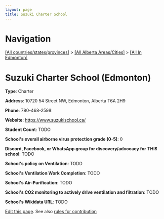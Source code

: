 ```yaml
---
layout: page
title: Suzuki Charter School
---
```

# Navigation

[[All countries/states/provinces]](../../..) > [[All Alberta Areas/Cities]](../..) > [[All In Edmonton]](..)

# Suzuki Charter School (Edmonton)

**Type**: Charter

**Address**: 10720 54 Street NW, Edmonton, Alberta T6A 2H9

**Phone**: 780-468-2598

**Website**: <https://www.suzukischool.ca/>

**Student Count**: TODO

**School's overall airborne virus protection grade (0-5)**: 0

**Discord, Facebook, or WhatsApp group for discovery/advocacy for THIS school**: TODO

**School's policy on Ventilation**: TODO

**School's Ventilation Work Completion**: TODO

**School's Air-Purification**: TODO

**School's CO2 monitoring to actively drive ventilation and filtration**: TODO

**School's Wikidata URL**: TODO


[Edit this page](https://github.com/ventilate-schools/AB/edit/main/./Edmonton/Suzuki_Charter_School.md). See also [rules for contribution](../../../contribution-rules/)